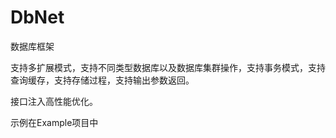 # DbNet

数据库框架

支持多扩展模式，支持不同类型数据库以及数据库集群操作，支持事务模式，支持查询缓存，支持存储过程，支持输出参数返回。

接口注入高性能优化。

示例在Example项目中

